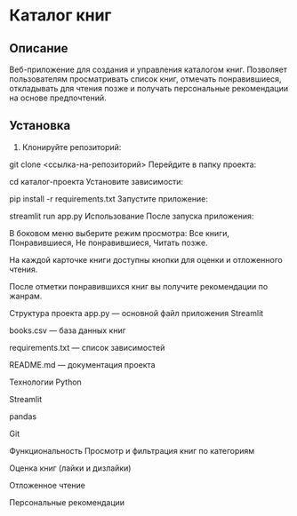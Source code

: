 # Каталог книг

## Описание
Веб-приложение для создания и управления каталогом книг. Позволяет пользователям просматривать список книг, отмечать понравившиеся, откладывать для чтения позже и получать персональные рекомендации на основе предпочтений.

## Установка

1. Клонируйте репозиторий:

git clone <ссылка-на-репозиторий>
Перейдите в папку проекта:


cd каталог-проекта
Установите зависимости:


pip install -r requirements.txt
Запустите приложение:


streamlit run app.py
Использование
После запуска приложения:

В боковом меню выберите режим просмотра: Все книги, Понравившиеся, Не понравившиеся, Читать позже.

На каждой карточке книги доступны кнопки для оценки и отложенного чтения.

После отметки понравившихся книг вы получите рекомендации по жанрам.

Структура проекта
app.py — основной файл приложения Streamlit

books.csv — база данных книг

requirements.txt — список зависимостей

README.md — документация проекта

Технологии
Python

Streamlit

pandas

Git

Функциональность
Просмотр и фильтрация книг по категориям

Оценка книг (лайки и дизлайки)

Отложенное чтение

Персональные рекомендации
